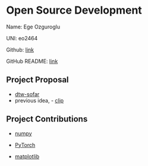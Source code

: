 # Open Source Development

Name: Ege Ozguroglu

UNI: eo2464

Github: [link](https://github.com/egeozguroglu)

GitHub README: [link](https://github.com/egeozguroglu/egeozguroglu/blob/main/README.md)

## Project Proposal

- [dtw-sofar](../projects/python/dtw-sofar.md)
- previous idea, - [clip](../projects/python/clip.md)

## Project Contributions

- [numpy](../projects/python/numpy.md)

- [PyTorch](../projects/python/pytorch.md)

- [matplotlib](../projects/python/matplotlib.md)
